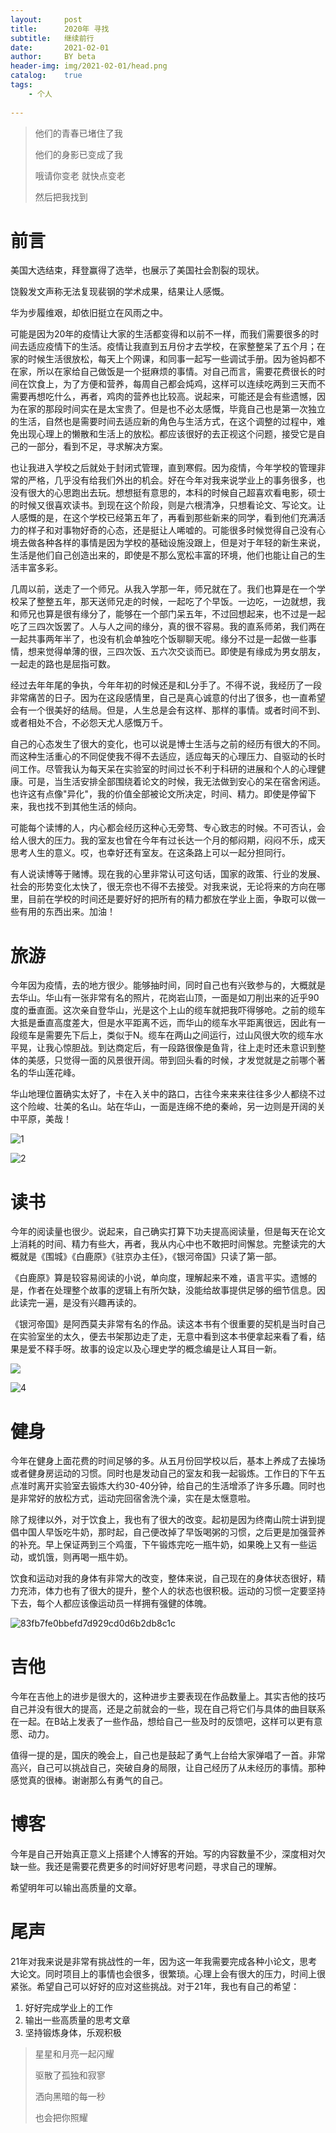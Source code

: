 ```yaml
---
layout:     post
title:      2020年 寻找
subtitle:   继续前行
date:       2021-02-01
author:     BY beta
header-img: img/2021-02-01/head.png
catalog:    true
tags:
    - 个人
    
---
```


>他们的青春已堵住了我
>
>他们的身影已变成了我
>
>哦请你变老 就快点变老
>
>然后把我找到

# 前言

美国大选结束，拜登赢得了选举，也展示了美国社会割裂的现状。

饶毅发文声称无法复现裴钢的学术成果，结果让人感慨。

华为步履维艰，却依旧挺立在风雨之中。

可能是因为20年的疫情让大家的生活都变得和以前不一样，而我们需要很多的时间去适应疫情下的生活。疫情让我直到五月份才去学校，在家整整呆了五个月；在家的时候生活很放松，每天上个网课，和同事一起写一些调试手册。因为爸妈都不在家，所以在家给自己做饭是一个挺麻烦的事情。对自己而言，需要花费很长的时间在饮食上，为了方便和营养，每周自己都会炖鸡，这样可以连续吃两到三天而不需要再想吃什么，再者，鸡肉的营养也比较高。说起来，可能还是会有些遗憾，因为在家的那段时间实在是太宝贵了。但是也不必太感慨，毕竟自己也是第一次独立的生活，自然也是需要时间去适应新的角色与生活方式，在这个调整的过程中，难免出现心理上的懒散和生活上的放松。都应该很好的去正视这个问题，接受它是自己的一部分，看到不足，寻求解决方案。

也让我进入学校之后就处于封闭式管理，直到寒假。因为疫情，今年学校的管理非常的严格，几乎没有给我们外出的机会。好在今年对我来说学业上的事务很多，也没有很大的心思跑出去玩。想想挺有意思的，本科的时候自己超喜欢看电影，硕士的时候又很喜欢读书。到现在这个阶段，则是六根清净，只想看论文、写论文。让人感慨的是，在这个学校已经第五年了，再看到那些新来的同学，看到他们充满活力的样子和对事物好奇的心态，还是挺让人唏嘘的。可能很多时候觉得自己没有心境去做各种各样的事情是因为学校的基础设施没跟上，但是对于年轻的新生来说，生活是他们自己创造出来的，即使是不那么宽松丰富的环境，他们也能让自己的生活丰富多彩。

几周以前，送走了一个师兄。从我入学那一年，师兄就在了。我们也算是在一个学校呆了整整五年，那天送师兄走的时候，一起吃了个早饭。一边吃，一边就想，我和师兄也算是很有缘分了，能够在一个部门呆五年，不过回想起来，也不过是一起吃了三四次饭罢了。人与人之间的缘分，真的很不容易。我的直系师弟，我们两在一起共事两年半了，也没有机会单独吃个饭聊聊天呢。缘分不过是一起做一些事情，想来觉得单薄的很，三四次饭、五六次交谈而已。即使是有缘成为男女朋友，一起走的路也是屈指可数。

经过去年年尾的争执，今年年初的时候还是和L分手了。不得不说，我经历了一段非常痛苦的日子。因为在这段感情里，自己是真心诚意的付出了很多，也一直希望会有一个很美好的结局。但是，人生总是会有这样、那样的事情。或者时间不到、或者相处不合，不必怨天尤人感慨万千。

自己的心态发生了很大的变化，也可以说是博士生活与之前的经历有很大的不同。而这种生活重心的不同促使我不得不去适应，适应每天的心理压力、自驱动的长时间工作。尽管我认为每天呆在实验室的时间过长不利于科研的进展和个人的心理健康。可是，当生活安排全部围绕着论文的时候，我无法做到安心的呆在宿舍闲适。也许这有点像"异化"，我的价值全部被论文所决定，时间、精力。即使是停留下来，我也找不到其他生活的倾向。

可能每个读博的人，内心都会经历这种心无旁骛、专心致志的时候。不可否认，会给人很大的压力。我的室友也曾在今年有过长达一个月的郁闷期，闷闷不乐，成天思考人生的意义。哎，也幸好还有室友。在这条路上可以一起分担同行。

有人说读博等于赌博。现在我的心里非常认可这句话，国家的政策、行业的发展、社会的形势变化太快了，很无奈也不得不去接受。对我来说，无论将来的方向在哪里，目前在学校的时间还是要好好的把所有的精力都放在学业上面，争取可以做一些有用的东西出来。加油！

# 旅游

今年因为疫情，去的地方很少。能够抽时间，同时自己也有兴致参与的，大概就是去华山。华山有一张非常有名的照片，花岗岩山顶，一面是如刀削出来的近乎90度的垂直面。这次亲自登华山，光是这个上山的缆车就把我吓得够呛。之前的缆车大抵是垂直高度差大，但是水平距离不远，而华山的缆车水平距离很远，因此有一段缆车是需要先下后上，类似于N。缆车在两山之间运行，过山风很大吹的缆车水平晃，让我心惊胆战。到达商定后，有一段路很像是鱼背，往上走时还未意识到整体的美感，只觉得一面的风景很开阔。带到回头看的时候，才发觉就是之前哪个著名的华山莲花峰。

华山地理位置确实太好了，卡在入关中的路口，古往今来来来往往多少人都绕不过这个险峻、壮美的名山。站在华山，一面是连绵不绝的秦岭，另一边则是开阔的关中平原，美哉！



![1](https://i.loli.net/2021/02/22/5dXztrwVByRbisI.png)

![2](C:/Users/luwan/Desktop/2.jpg)



# 读书

今年的阅读量也很少。说起来，自己确实打算下功夫提高阅读量，但是每天在论文上消耗的时间、精力有些大，再者，我从内心中也不敢把时间懈怠。完整读完的大概就是《围城》《白鹿原》《驻京办主任》，《银河帝国》只读了第一部。

《白鹿原》算是较容易阅读的小说，单向度，理解起来不难，语言平实。遗憾的是，作者在处理整个故事的逻辑上有所欠缺，没能给故事提供足够的细节信息。因此读完一遍，是没有兴趣再读的。

《银河帝国》是阿西莫夫非常有名的作品。读这本书有个很重要的契机是当时自己在实验室坐的太久，便去书架那边走了走，无意中看到这本书便拿起来看了看，结果是爱不释手呀。故事的设定以及心理史学的概念编是让人耳目一新。

![](2021-02-01-2020年-寻找/3.jpg)

![4](2021-02-01-2020年-寻找/4.jpg)





# 健身

今年在健身上面花费的时间足够的多。从五月份回学校以后，基本上养成了去操场或者健身房运动的习惯。同时也是发动自己的室友和我一起锻炼。工作日的下午五点准时离开实验室去锻炼大约30-40分钟，给自己的生活增添了许多乐趣。同时也是非常好的放松方式，运动完回宿舍洗个澡，实在是太惬意啦。

除了规律以外，对于饮食上，我也有了很大的改变。起初是因为终南山院士讲到提倡中国人早饭吃牛奶，那时起，自己便改掉了早饭喝粥的习惯，之后更是加强营养的补充。早上保证两到三个鸡蛋，下午锻炼完吃一瓶牛奶，如果晚上又有一些运动，或饥饿，则再喝一瓶牛奶。

饮食和运动对我的身体有非常大的改变，整体来说，自己现在的身体状态很好，精力充沛，体力也有了很大的提升，整个人的状态也很积极。运动的习惯一定要坚持下去，每个人都应该像运动员一样拥有强健的体魄。

![83fb7fe0bbefd7d929cd0d6b2db8c1c](https://i.loli.net/2021/02/22/76bdP2t51uiqmAI.jpg)



# 吉他

今年在吉他上的进步是很大的，这种进步主要表现在作品数量上。其实吉他的技巧自己并没有很大的提高，还是之前就会的一些，现在自己将它们与具体的曲目联系在一起。在B站上发表了一些作品，想给自己一些及时的反馈吧，这样可以更有意愿、动力。

值得一提的是，国庆的晚会上，自己也是鼓起了勇气上台给大家弹唱了一首。非常高兴，自己可以挑战自己，突破自身的局限，让自己经历了从未经历的事情。那种感觉真的很棒。谢谢那么有勇气的自己。

# 博客

今年是自己开始真正意义上搭建个人博客的开始。写的内容数量不少，深度相对欠缺一些。我还是需要花费更多的时间好好思考问题，寻求自己的理解。

希望明年可以输出高质量的文章。

# 尾声

21年对我来说是非常有挑战性的一年，因为这一年我需要完成各种小论文，思考大论文。同时项目上的事情也会很多，很繁琐。心理上会有很大的压力，时间上很紧张。希望自己可以好好的应对这些挑战。对于21年，我也有自己的希望：

1. 好好完成学业上的工作
2. 输出一些高质量的思考文章
3. 坚持锻炼身体，乐观积极



> 星星和月亮一起闪耀
>
> 驱散了孤独和寂寥
>
> 洒向黑暗的每一秒
>
> 也会把你照耀

